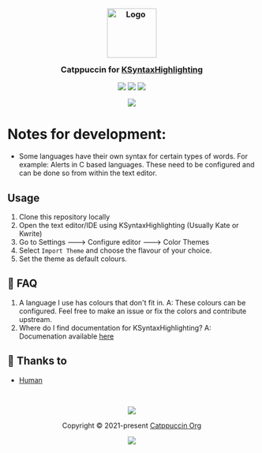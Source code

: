 <h3 align="center">
	<img src="https://raw.githubusercontent.com/catppuccin/catppuccin/main/assets/logos/exports/1544x1544_circle.png" width="100" alt="Logo"/><br/>
	<img src="https://raw.githubusercontent.com/catppuccin/catppuccin/main/assets/misc/transparent.png" height="30" width="0px"/>
	Catppuccin for <a href="https://github.com/Sourcastic/KSyntaxHighlighting">KSyntaxHighlighting</a>
	<img src="https://raw.githubusercontent.com/catppuccin/catppuccin/main/assets/misc/transparent.png" height="30" width="0px"/>
</h3>

<p align="center">
	<a href="https://github.com/Sourcastic/KSyntaxHighlighting/stargazers"><img src="https://img.shields.io/github/stars/Sourcastic/KSyntaxHighlighting?colorA=363a4f&colorB=b7bdf8&style=for-the-badge"></a>
	<a href="https://github.com/Sourcastic/KSyntaxHighlighting/issues"><img src="https://img.shields.io/github/issues/Sourcastic/KSyntaxHighlighting?colorA=363a4f&colorB=f5a97f&style=for-the-badge"></a>
	<a href="https://github.com/Sourcastic/KSyntaxHighlighting/contributors"><img src="https://img.shields.io/github/contributors/Sourcastic/KSyntaxHighlighting?colorA=363a4f&colorB=a6da95&style=for-the-badge"></a>
</p>

<p align="center">
	<img src="https://raw.githubusercontent.com/catppuccin/catppuccin/main/assets/misc/sample.png"/>
</p>


# Notes for development:
- Some languages have their own syntax for certain types of words. For example: Alerts in C based languages. These need to be configured and can be done so from within the text editor.
## Usage

1. Clone this repository locally
2. Open the text editor/IDE using KSyntaxHighlighting (Usually Kate or Kwrite)
3. Go to Settings ---> Configure editor ---> Color Themes
4. Select `Import Theme` and choose the flavour of your choice.
5. Set the theme as default colours.



## 🙋 FAQ

1. A language I use has colours that don't fit in.
   A: These colours can be configured. Feel free to make an issue or fix the colors and contribute upstream.
2. Where do I find documentation for KSyntaxHighlighting?
   A: Documenation available [here](https://docs.kde.org/trunk5/en/kate/katepart/color-themes.html#color-themes-gui)
   
## 💝 Thanks to

- [Human](https://github.com/catppuccin)

&nbsp;

<p align="center">
	<img src="https://raw.githubusercontent.com/catppuccin/catppuccin/main/assets/footers/gray0_ctp_on_line.svg?sanitize=true" />
</p>

<p align="center">
	Copyright &copy; 2021-present <a href="https://github.com/catppuccin" target="_blank">Catppuccin Org</a>
</p>

<p align="center">
	<a href="https://github.com/catppuccin/catppuccin/blob/main/LICENSE"><img src="https://img.shields.io/static/v1.svg?style=for-the-badge&label=License&message=MIT&logoColor=d9e0ee&colorA=363a4f&colorB=b7bdf8"/></a>
</p>
